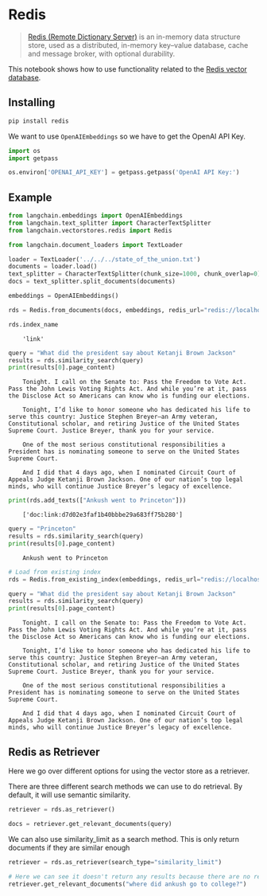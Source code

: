 # Redis

>[Redis (Remote Dictionary Server)](https://en.wikipedia.org/wiki/Redis) is an in-memory data structure store, used as a distributed, in-memory key–value database, cache and message broker, with optional durability.

This notebook shows how to use functionality related to the [Redis vector database](https://redis.com/solutions/use-cases/vector-database/).

<!-- WARNING: THIS FILE WAS AUTOGENERATED! DO NOT EDIT! Instead, edit the notebook w/the location & name as this file. -->

## Installing


```bash
pip install redis
```

We want to use `OpenAIEmbeddings` so we have to get the OpenAI API Key.


```python
import os
import getpass

os.environ['OPENAI_API_KEY'] = getpass.getpass('OpenAI API Key:')
```

## Example


```python
from langchain.embeddings import OpenAIEmbeddings
from langchain.text_splitter import CharacterTextSplitter
from langchain.vectorstores.redis import Redis
```


```python
from langchain.document_loaders import TextLoader

loader = TextLoader('../../../state_of_the_union.txt')
documents = loader.load()
text_splitter = CharacterTextSplitter(chunk_size=1000, chunk_overlap=0)
docs = text_splitter.split_documents(documents)

embeddings = OpenAIEmbeddings()
```


```python
rds = Redis.from_documents(docs, embeddings, redis_url="redis://localhost:6379",  index_name='link')
```


```python
rds.index_name
```

<CodeOutputBlock lang="python">

```
    'link'
```

</CodeOutputBlock>


```python
query = "What did the president say about Ketanji Brown Jackson"
results = rds.similarity_search(query)
print(results[0].page_content)
```

<CodeOutputBlock lang="python">

```
    Tonight. I call on the Senate to: Pass the Freedom to Vote Act. Pass the John Lewis Voting Rights Act. And while you’re at it, pass the Disclose Act so Americans can know who is funding our elections. 
    
    Tonight, I’d like to honor someone who has dedicated his life to serve this country: Justice Stephen Breyer—an Army veteran, Constitutional scholar, and retiring Justice of the United States Supreme Court. Justice Breyer, thank you for your service. 
    
    One of the most serious constitutional responsibilities a President has is nominating someone to serve on the United States Supreme Court. 
    
    And I did that 4 days ago, when I nominated Circuit Court of Appeals Judge Ketanji Brown Jackson. One of our nation’s top legal minds, who will continue Justice Breyer’s legacy of excellence.
```

</CodeOutputBlock>


```python
print(rds.add_texts(["Ankush went to Princeton"]))
```

<CodeOutputBlock lang="python">

```
    ['doc:link:d7d02e3faf1b40bbbe29a683ff75b280']
```

</CodeOutputBlock>


```python
query = "Princeton"
results = rds.similarity_search(query)
print(results[0].page_content)
```

<CodeOutputBlock lang="python">

```
    Ankush went to Princeton
```

</CodeOutputBlock>


```python
# Load from existing index
rds = Redis.from_existing_index(embeddings, redis_url="redis://localhost:6379", index_name='link')

query = "What did the president say about Ketanji Brown Jackson"
results = rds.similarity_search(query)
print(results[0].page_content)
```

<CodeOutputBlock lang="python">

```
    Tonight. I call on the Senate to: Pass the Freedom to Vote Act. Pass the John Lewis Voting Rights Act. And while you’re at it, pass the Disclose Act so Americans can know who is funding our elections. 
    
    Tonight, I’d like to honor someone who has dedicated his life to serve this country: Justice Stephen Breyer—an Army veteran, Constitutional scholar, and retiring Justice of the United States Supreme Court. Justice Breyer, thank you for your service. 
    
    One of the most serious constitutional responsibilities a President has is nominating someone to serve on the United States Supreme Court. 
    
    And I did that 4 days ago, when I nominated Circuit Court of Appeals Judge Ketanji Brown Jackson. One of our nation’s top legal minds, who will continue Justice Breyer’s legacy of excellence.
```

</CodeOutputBlock>

## Redis as Retriever

Here we go over different options for using the vector store as a retriever.

There are three different search methods we can use to do retrieval. By default, it will use semantic similarity.


```python
retriever = rds.as_retriever()
```


```python
docs = retriever.get_relevant_documents(query)
```

We can also use similarity_limit as a search method. This is only return documents if they are similar enough


```python
retriever = rds.as_retriever(search_type="similarity_limit")
```


```python
# Here we can see it doesn't return any results because there are no relevant documents
retriever.get_relevant_documents("where did ankush go to college?")
```
